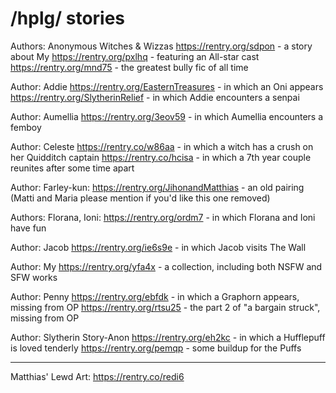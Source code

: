 # /hplg/ stories

Authors: Anonymous Witches & Wizzas
https://rentry.org/sdpon - a story about My
https://rentry.org/pxlhq - featuring an All-star cast
https://rentry.org/mnd75 - the greatest bully fic of all time

Author: Addie
https://rentry.org/EasternTreasures - in which an Oni appears
https://rentry.org/SlytherinRelief - in which Addie encounters a senpai

Author: Aumellia
https://rentry.org/3eov59 - in which Aumellia encounters a femboy

Author: Celeste
https://rentry.co/w86aa - in which a witch has a crush on her Quidditch captain
https://rentry.co/hcisa - in which a 7th year couple reunites after some time apart

Author: Farley-kun:
https://rentry.org/JihonandMatthias - an old pairing (Matti and Maria please mention if you'd like this one removed)

Authors: Florana, Ioni:
https://rentry.org/ordm7 - in which Florana and Ioni have fun

Author: Jacob
https://rentry.org/ie6s9e - in which Jacob visits The Wall

Author: My
https://rentry.org/yfa4x - a collection, including both NSFW and SFW works

Author: Penny
https://rentry.org/ebfdk - in which a Graphorn appears, missing from OP
https://rentry.org/rtsu25 - the part 2 of "a bargain struck", missing from OP

Author: Slytherin Story-Anon
https://rentry.org/eh2kc - in which a Hufflepuff is loved tenderly
https://rentry.org/pemqp - some buildup for the Puffs

---

Matthias' Lewd Art:
https://rentry.co/redi6